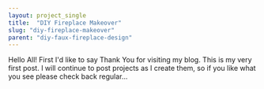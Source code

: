 ```yaml
---
layout: project_single
title:  "DIY Fireplace Makeover"
slug: "diy-fireplace-makeover"
parent: "diy-faux-fireplace-design"
---
```

Hello All! First I'd like to say Thank You for visiting my blog. This is my very first post. I will continue to post projects as I create them, so if you like what you see please check back regular...